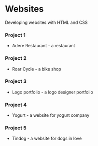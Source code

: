 # Websites
 Developing websites with HTML and CSS
 
### Project 1
- Adere Restaurant - a restaurant

### Project 2
- Roar Cycle - a bike shop

### Project 3
- Logo portfolio - a logo designer portfolio 

### Project 4
- Yogurt - a website for yogurt company

### Project 5
- Tindog - a website for dogs in love

